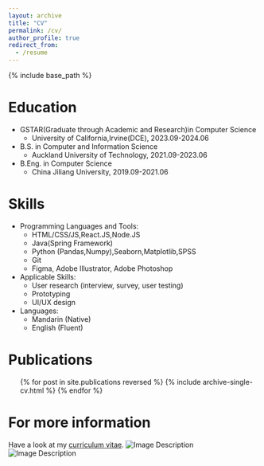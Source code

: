 ```yaml
---
layout: archive
title: "CV"
permalink: /cv/
author_profile: true
redirect_from:
  - /resume
---
```


{% include base_path %}

Education
======
* GSTAR(Graduate through Academic and Research)in Computer Science
  * University of California,Irvine(DCE), 2023.09-2024.06 
* B.S. in Computer and Information Science
  * Auckland University of Technology, 2021.09-2023.06
* B.Eng. in Computer Science
  * China Jiliang University, 2019.09-2021.06
    
Skills
======
* Programming Languages and Tools:
  * HTML/CSS/JS,React.JS,Node.JS 
  * Java(Spring Framework)
  * Python (Pandas,Numpy),Seaborn,Matplotlib,SPSS
  * Git
  * Figma, Adobe Illustrator, Adobe Photoshop
* Applicable Skills:
  * User research (interview, survey, user testing)
  * Prototyping
  * UI/UX design
* Languages:
  * Mandarin (Native)
  * English (Fluent)

Publications
======
  <ul>{% for post in site.publications reversed %}
    {% include archive-single-cv.html %}
  {% endfor %}</ul>
  
<!-- Talks
======
  <ul>{% for post in site.talks reversed %}
    {% include archive-single-talk-cv.html  %}
  {% endfor %}</ul>
  
Teaching
======
  <ul>{% for post in site.teaching reversed %}
    {% include archive-single-cv.html %}
  {% endfor %}</ul> -->
  
<!--Service and leadership
======
* Student Volunteer, CHI, 2024
* Student Volunteer, Chinese CHI, 2023
* Volunteer, Senior Community Service, 2021 -->

For more information
======
Have a look at my [curriculum vitae](https://drive.google.com/file/d/1zqECEdviRmpb7kT6-6cK3ITp1YKmrvfo/view?usp=sharing).
![Image Description](https://github.com/Carolzhangzz/carolzhangzz.github.io/blob/041109997f40199cf44296b3e03d70bfae807428/_pages/CV/CV_Carol%20Z-1.png)
![Image Description](https://github.com/Carolzhangzz/carolzhangzz.github.io/blob/041109997f40199cf44296b3e03d70bfae807428/_pages/CV/CV_Carol%20Z-2.png)

